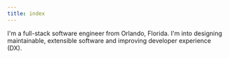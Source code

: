 ```yaml
---
title: index
---
```


I'm a full-stack software engineer from Orlando, Florida. I'm into designing maintainable, extensible software and improving developer experience (DX).